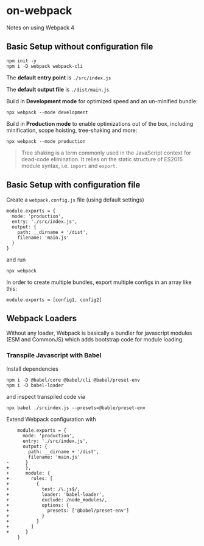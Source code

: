 # on-webpack

Notes on using Webpack 4

## Basic Setup without configuration file

    npm init -y
    npm i -D webpack webpack-cli

The **default entry point** is `./src/index.js`

The **default output file** is `./dist/main.js`

Build in **Development mode** for optimized speed and an un-minified bundle:

    npx webpack --mode development

Build in **Production mode** to enable optimizations out of the box, including minification, scope hoisting, tree-shaking and more:

    npx webpack --mode production

> Tree shaking is a term commonly used in the JavaScript context for dead-code elimination. It relies on the static structure of ES2015 module syntax, i.e. `import` and `export`.

## Basic Setup with configuration file

Create a `webpack.config.js` file (using default settings)

    module.exports = {
      mode: 'production',
      entry: './src/index.js',
      output: {
        path: __dirname + '/dist',
        filename: 'main.js'
      }
    }

and run

    npx webpack

In order to create multiple bundles, export multiple configs in an array like this:

    module.exports = [config1, config2]

## Webpack Loaders

Without any loader, Webpack is basically a bundler for javascript modules (ESM and CommonJS) which adds
bootstrap code for module loading.

### Transpile Javascript with Babel

Install dependencies

    npm i -D @babel/core @babel/cli @babel/preset-env
    npm i -D babel-loader

and inspect transpiled code via

    npx babel ./srcindex.js --presets=@bable/preset-env

Extend Webpack configuration with

```
    module.exports = {
      mode: 'production',
      entry: './src/index.js',
      output: {
        path: __dirname + '/dist',
        filename: 'main.js'
-      }
+      },
+      module: {
+        rules: [
+          {
+            test: /\.js$/,
+            loader: 'babel-loader',
+            exclude: /node_modules/,
+            options: {
+              presets: ['@babel/preset-env']
+            }
+          }
+        ]
+      }
    }
```

